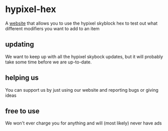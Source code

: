 # hypixel-hex
A [website](https://moos4.github.io/hypixel-hex.io/) that allows you to use the hypixel skyblock hex to test out what different modifiers you want to add to an item

## updating
We want to keep up with all the hypixel skybock updates, but it will probably take some time before we are up-to-date.

## helping us
You can support us by just using our website and reporting bugs or giving ideas

## free to use
We won't ever charge you for anything and will (most likely) never have ads